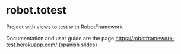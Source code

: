 # robot.totest
Project with views to test with RobotFramework

Documentation and user guide are the page https://robotframework-test.herokuapp.com/ (spanish slides)
